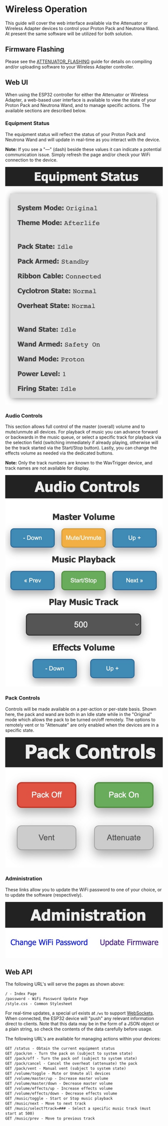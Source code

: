 # Wireless Operation

This guide will cover the web interface available via the Attenuator or Wireless Adapter devices to control your Proton Pack and Neutrona Wand. At present the same software will be utilized for both solution.

## Firmware Flashing

Please see the [ATTENUATOR_FLASHING](ATTENUATOR_FLASHING) guide for details on compiling and/or uploading software to your Wireless Adapter controller.

## Web UI

When using the ESP32 controller for either the Attenuator or Wireless Adapter, a web-based user interface is available to view the state of your Proton Pack and Neutrona Wand, and to manage specific actions. The available sections are described below.

### Equipment Status

The equipment status will reflect the status of your Proton Pack and Neutrona Wand and will update in real-time as you interact with the device.

**Note:** If you see a "&mdash;" (dash) beside these values it can indicate a potential communication issue. Simply refresh the page and/or check your WiFi connection to the device.

![](images/WebUI-Equipment.jpg)

### Audio Controls

This section allows full control of the master (overall) volume and to mute/unmute all devices. For playback of music you can advance forward or backwards in the music queue, or select a specific track for playback via the selection field (switching immediately if already playing, otherwise will be the track started via the Start/Stop button). Lastly, you can change the effects volume as needed via the dedicated buttons.

**Note:** Only the track numbers are known to the WavTrigger device, and track names are not available for display.

![](images/WebUI-Audio.jpg)

### Pack Controls

Controls will be made available on a per-action or per-state basis. Shown here, the pack and wand are both in an Idle state while in the "Original" mode which allows the pack to be turned on/off remotely. The options to remotely vent or to "Attenuate" are only enabled when the devices are in a specific state.

![](images/WebUI-Controls.jpg)

### Administration

These links allow you to update the WiFi password to one of your choice, or to update the software (respectively).

![](images/WebUI-Admin.jpg)

## Web API

The following URL's will serve the pages as shown above:

	/ - Index Page
	/password - WiFi Password Update Page
	/style.css - Common Stylesheet

For real-time updates, a special url exists at `/ws` to support [WebSockets](https://developer.mozilla.org/en-US/docs/Web/API/WebSockets_API). When connected, the ESP32 device will "push" any relevant information direct to clients. Note that this data may be in the form of a JSON object or a plain string, so check the contents of the data carefully before usage.

The following URL's are available for managing actions within your devices:

	GET /status - Obtain the current equipment status
	GET /pack/on - Turn the pack on (subject to system state)
	GET /pack/off - Turn the pack onf (subject to system state)
	GET /pack/cancel - Cancel the overheat (attenuate) the pack
	GET /pack/vent - Manual vent (subject to system state)
	GET /volume/toggle - Mute or Unmute all devices
	GET /volume/master/up - Increase master volume
	GET /volume/master/down - Decrease master volume
	GET /volume/effects/up - Increase effects volume
	GET /volume/effects/down - Decrease effects volume
	GET /music/toggle - Start or Stop music playback
	GET /music/next - Move to next track
	GET /music/select?track=### - Select a specific music track (must start at 500)
	GET /music/prev - Move to previous track